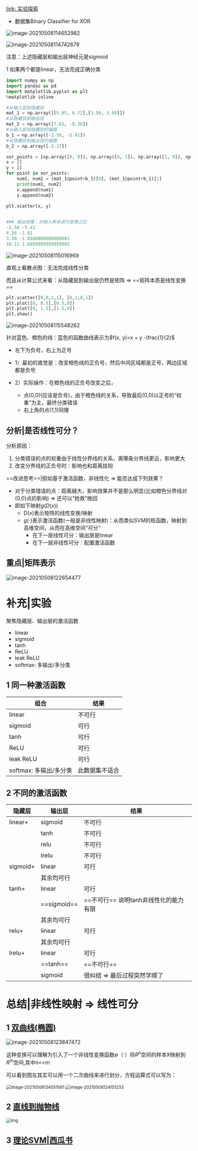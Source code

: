[link: 实验探索](https://lecture-demo.ira.uka.de/neural-network-demo/?preset=Binary%20Classifier%20for%20XOR)

- 数据集Binary Classifier for XOR

![image-20210508114652982](https://raw.githubusercontent.com/DaiDuncan/PicUploader/main/img2/20210508114702.png)

![image-20210508114742679](https://raw.githubusercontent.com/DaiDuncan/PicUploader/main/img2/20210508114743.png)

注意：上述隐藏层和输出层神经元是sigmoid

1 如果两个都是linear，无法完成正确分类

```python
import numpy as np
import pandas as pd
import matplotlib.pyplot as plt
%matplotlib inline

#从输入层到隐藏层
mat_1 = np.array([[5.95, 6.72],[3.50, 3.60]])	
#从隐藏层到输出层
mat_2 = np.array([7.61, -8.36])
#从输入层到隐藏层的偏置
b_1 = np.array([-2.56, -5.41])
#从隐藏层到输出层的偏置
b_2 = np.array([-3.37])

xor_points = [np.array([0, 0]), np.array([0, 1]), np.array([1, 0]), np.array([1, 1])]
x = []
y = []
for point in xor_points:
    num1, num2 = (mat_1@point+b_1)[0], (mat_1@point+b_1)[1]
    print(num1, num2)
    x.append(num1)
    y.append(num2)
    
plt.scatter(x, y)


### 输出结果：对输入样本进行变换之后
-2.56 -5.41
4.16 -1.81
3.39 -1.9100000000000001
10.11 1.6899999999999995
```

![image-20210508115016969](https://raw.githubusercontent.com/DaiDuncan/PicUploader/main/img2/20210508115021.png)

直观上看散点图：无法完成线性分类

而且从计算公式来看：从隐藏层到输出层仍然是矩阵 => ==矩阵本质是线性变换==

```python
plt.scatter([0,0,1,1], [0,1,0,1])
plt.plot([0, 0.5],[0.5,0])
plt.plot([0, 1.5],[1.5,0])
plt.show()
```

![image-20210508115548262](https://raw.githubusercontent.com/DaiDuncan/PicUploader/main/img2/20210508115554.png)

针对蓝色、橙色的线：蓝色的函数曲线表示为$f(x, y)=x + y -\frac{1}{2}$

- 左下为负号，右上为正号

- 1）最初的直觉是：改变橙色线的正负号，然后中间区域都是正号，两边区域都是负号
- 2）实际操作：在橙色线的正负号改变之后，
  - 点(0,0)(应该是负号)，由于橙色线的关系，导致最后(0,0)以正号的“权重”为主，最终分类错误
  - 右上角的点(1,1)同理



## 分析|是否线性可分？



分析原因：

1. 分类错误的点的权重由于线性分界线的关系，离哪条分界线更近，影响更大
2. 改变分界线的正负号时：影响也和距离挂钩



==改进思考==|假如基于激活函数，非线性化 => 能否达成下列效果？

- 对于分类错误的点：距离越大，影响效果并不是那么明显(比如橙色分界线对(0,0)点的影响) => 还可以“抢救”挽回
- 即如下映射$g(D(x))$
  - D(x)表示矩阵的线性变换/映射
  - $g(\cdot)$表示激活函数(一般是非线性映射)：从而类似SVM的核函数，映射到高维空间，从而在高维空间“可分” 
    - 在下一层线性可分：输出层是linear
    - 在下一层非线性可分：配置激活函数







## 重点|矩阵表示

![image-20210508122654477](https://raw.githubusercontent.com/DaiDuncan/PicUploader/main/img2/20210508122708.png)



# 补充|实验

聚焦隐藏层、输出层的激活函数

- linear
- sigmoid
- tanh
- ReLU
- leak ReLU
- softmax: 多输出/多分类

## 1 同一种激活函数

| 组合                   | 结果           |
| ---------------------- | -------------- |
| linear                 | 不可行         |
| sigmoid                | 可行           |
| tanh                   | 可行           |
| ReLU                   | 可行           |
| leak ReLU              | 可行           |
| softmax: 多输出/多分类 | 此数据集不适合 |





## 2 不同的激活函数

| 隐藏层   | 输出层      | 结果                                  |
| -------- | ----------- | ------------------------------------- |
| linear+  | sigmoid     | 不可行                                |
|          | tanh        | 不可行                                |
|          | relu        | 不可行                                |
|          | lrelu       | 不可行                                |
| sigmoid+ | linear      | 可行                                  |
|          | 其余均可行  |                                       |
| tanh+    | linear      | 可行                                  |
|          | ==sigmoid== | ==不可行== 说明tanh非线性化的能力有限 |
|          | 其余均可行  |                                       |
| relu+    | linear      | 可行                                  |
|          | 其余均可行  |                                       |
| lrelu+   | linear      | 可行                                  |
|          | ==tanh==    | ==不可行==                            |
|          | sigmoid     | 很纠结 => 最后过程突然学顺了          |





# 总结|非线性映射 => 线性可分

## 1 [双曲线(椭圆)](https://kknews.cc/zh-cn/code/8xzvk34.html?__cf_chl_jschl_tk__=00788ea0f33539080118ea5b505a9c97c5af50fe-1620470272-0-ASymJvMUSpgpTUsUfFRNV-ifAF_K2mZ_rglzlj1K1qmMafJ_zJ-ufy9vNLs-zUpwSwnrP8xQxzP5N_dUUmnv5z6musaTnSXxw0q2K5xSE-9yE0CjNUFs8tCjSQQOCDpBbyLoXhKOmKFF1DkqpqKhK55-evHEMFqHJw2mGnYf78tz6fipx4mSve21lBazh3CmaNiFzSpRtdLB4rPizAZka0PXJ_nqI3uC5jJ0n8gbqTZi9lqq92gYp2QLfCYRaItRJufnNLtln_eyqpmu6P9AmzLUgXiu3awiWja2kVx0PzkJ25hUzzmY0FNSjg7WtXAJcxhQWwUrojV7XDAYjiq8kcstG2190KSrOCQMZJBBwSW7PjfdNNab7LGd1T1u9chB0UapQC1gvEYLY-ZXhg4N_JWAqkWdhUTrhTPCF2_PWNgv)

![image-20210508123847472](https://raw.githubusercontent.com/DaiDuncan/PicUploader/main/img2/20210508123859.png)

这种变换可以理解为引入了一个非线性变换函数∅（·）将$R^n$空间的样本X映射到$R^m$空间,其中n<<m

可以看到图左其实可以用一个二次曲线来进行划分，方程运算式可以写为：

<img src="https://raw.githubusercontent.com/DaiDuncan/PicUploader/main/img2/20210508124059.png" alt="image-20210508124051561" style="zoom:80%;" />

<img src="https://raw.githubusercontent.com/DaiDuncan/PicUploader/main/img2/20210508124209.png" alt="image-20210508124151233" style="zoom:80%;" />

## 2 [直线到抛物线](http://fangs.in/post/thinkstats/svm1/)

<img src="https://raw.githubusercontent.com/DaiDuncan/PicUploader/main/img2/20210508124600.png" alt="img" style="zoom:80%;" />



## 3 [理论SVM|西瓜书](https://zhuanlan.zhihu.com/p/156908124)

